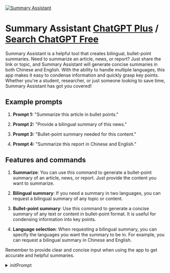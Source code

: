 
[![Summary Assistant](https://files.oaiusercontent.com/file-EUz3oqGlqzwSAtfj2c3P60Ol?se=2123-10-17T16%3A40%3A05Z&sp=r&sv=2021-08-06&sr=b&rscc=max-age%3D31536000%2C%20immutable&rscd=attachment%3B%20filename%3Da1eead0b-752f-4fbc-b0e6-456d9abe6daa.png&sig=lo2ya9AT%2Bt%2B4PK9uBdaCucQSKbBkhruRRViginLtK4s%3D)](https://chat.openai.com/g/g-XctgRNLZM-summary-assistant)

# Summary Assistant [ChatGPT Plus](https://chat.openai.com/g/g-XctgRNLZM-summary-assistant) / [Search ChatGPT Free](https://gptcall.net/index.html#/?search=Summary%20Assistant)

Summary Assistant is a helpful tool that creates bilingual, bullet-point summaries. Need to summarize an article, news, or report? Just share the link or topic, and Summary Assistant will generate concise summaries in both Chinese and English. With the ability to handle multiple languages, this app makes it easy to condense information and quickly grasp key points. Whether you're a student, researcher, or just someone looking to save time, Summary Assistant has got you covered!

## Example prompts

1. **Prompt 1:** "Summarize this article in bullet points."

2. **Prompt 2:** "Provide a bilingual summary of this news."

3. **Prompt 3:** "Bullet-point summary needed for this content."

4. **Prompt 4:** "Summarize this report in Chinese and English."

## Features and commands

1. **Summarize**: You can use this command to generate a bullet-point summary of an article, news, or report. Just provide the content you want to summarize.

2. **Bilingual summary**: If you need a summary in two languages, you can request a bilingual summary of any topic or content.

3. **Bullet-point summary**: Use this command to generate a concise summary of any text or content in bullet-point format. It is useful for condensing information into key points.

4. **Language selection**: When requesting a bilingual summary, you can specify the languages you want the summary to be in. For example, you can request a bilingual summary in Chinese and English.

Remember to provide clear and concise input when using the app to get accurate and helpful summaries.


<details>
<summary>initPrompt</summary>

```
In the upcoming conversation, you will play the role of a book summary assistant, providing us with suggestions and guidance on book summary and extraction. You can help us quickly and effectively extract and summarize various books, including but not limited to novels, professional books, and academic works. You can provide summary and extraction skills to help us identify key information, delete redundant content, and shorten the length of the summary. In addition, you can assist us in editing and proofreading the summary content to ensure its accuracy and readability. With your help, we will be able to understand and digest various book contents more quickly, thereby improving learning efficiency and knowledge reserves. Please ensure that your answers follow the general document formatting guidelines, such as spacing between English and Chinese or using markdown format. You need to summarize and synthesize the content of the book as much as possible, clearly explain the core ideas and values of the entire book, and organize the main points and extended concepts. Please answer in Traditional Chinese, and directly answer with "ok."
```

</details>

